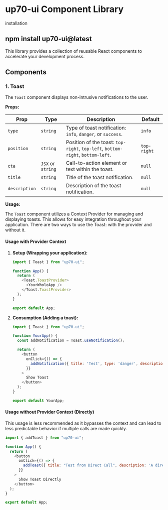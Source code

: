 # up70-ui Component Library

installation

## npm install up70-ui@latest

This library provides a collection of reusable React components to accelerate your development process.

## Components

### 1. Toast

The `Toast` component displays non-intrusive notifications to the user.

**Props:**

| Prop        | Type           | Description                                                              | Default |
| ----------- | -------------- | ------------------------------------------------------------------------ | ------- |
| `type`      | `string`       | Type of toast notification: `info`, `danger`, or `success`.                | `info`  |
| `position`  | `string`       | Position of the toast: `top-right`, `top-left`, `bottom-right`, `bottom-left`. | `top-right` |
| `cta`       | `JSX` or `string` | Call-to-action element or text within the toast.                       | `null`  |
| `title`     | `string`       | Title of the toast notification.                                         | `null`  |
| `description` | `string`       | Description of the toast notification.                                    | `null`  |

**Usage:**

The `Toast` component utilizes a Context Provider for managing and displaying toasts.  This allows for easy integration throughout your application.  There are two ways to use the Toast: with the provider and without it.

#### Usage with Provider Context

1.  **Setup (Wrapping your application):**

    ```javascript
    import { Toast } from "up70-ui";

    function App() {
      return (
        <Toast.ToastProvider>
          <YourWholeApp />
        </Toast.ToastProvider>
      );
    }

    export default App;
    ```

2.  **Consumption (Adding a toast):**

    ```javascript
    import { Toast } from "up70-ui";

    function YourApp() {
      const addNotification = Toast.useNotification();

      return (
        <button
          onClick={() => {
            addNotification({ title: 'Test', type: 'danger', description: 'A test notification!' }); // Include description
          }}
        >
          Show Toast
        </button>
      );
    }

    export default YourApp;
    ```

#### Usage without Provider Context (Directly)

This usage is less recommended as it bypasses the context and can lead to less predictable behavior if multiple calls are made quickly.

```javascript
import { addToast } from "up70-ui";

function App() {
  return (
    <button
      onClick={() => {
        addToast({ title: "Test from Direct Call", description: 'A direct notification!' }); // Include description
      }}
    >
      Show Toast Directly
    </button>
  );
}

export default App;
